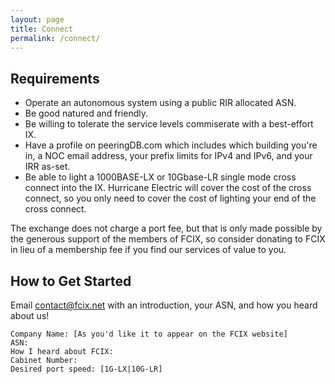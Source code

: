 ```yaml
---
layout: page
title: Connect
permalink: /connect/
---
```


## Requirements

* Operate an autonomous system using a public RIR allocated ASN.
* Be good natured and friendly.
* Be willing to tolerate the service levels commiserate with a best-effort IX.
* Have a profile on peeringDB.com which includes which building you're in, a NOC email address, your prefix limits for IPv4 and IPv6, and your IRR as-set.
* Be able to light a 1000BASE-LX or 10Gbase-LR single mode cross connect into the IX. Hurricane Electric will cover the cost of the cross connect, so you only need to cover the cost of lighting your end of the cross connect.

The exchange does not charge a port fee, but that is only made possible by the generous support of the members of FCIX, so consider donating to FCIX in lieu of a membership fee if you find our services of value to you.

## How to Get Started

Email <contact@fcix.net> with an introduction, your ASN, and how you heard about us!

```
Company Name: [As you'd like it to appear on the FCIX website]
ASN:
How I heard about FCIX:
Cabinet Number:
Desired port speed: [1G-LX|10G-LR]
```
